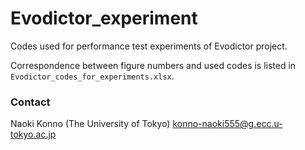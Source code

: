 # Evodictor_experiment
Codes used for performance test experiments of Evodictor project.

Correspondence between figure numbers and used codes is listed in `Evodictor_codes_for_experiments.xlsx`.

### Contact
Naoki Konno (The University of Tokyo) konno-naoki555@g.ecc.u-tokyo.ac.jp